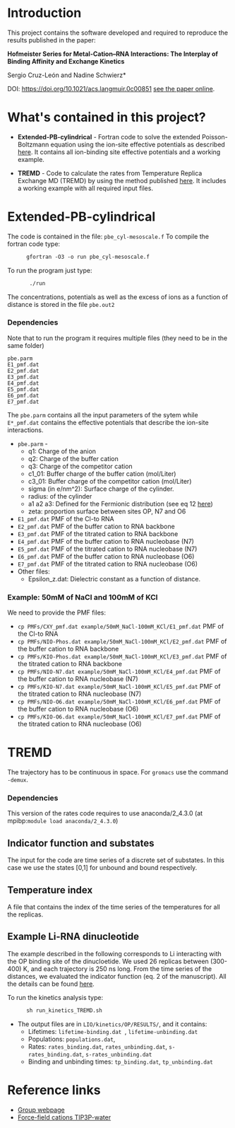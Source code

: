 # Introduction

This project contains the software developed and required to reproduce the 
results published in the paper:

**Hofmeister Series for Metal-Cation–RNA Interactions: 
The Interplay of Binding Affinity and Exchange Kinetics**

Sergio Cruz-León and Nadine Schwierz*

DOI: https://doi.org/10.1021/acs.langmuir.0c00851
[see the paper online](https://pubs.acs.org/doi/10.1021/acs.langmuir.0c00851).

# What's contained in this project?

- **Extended-PB-cylindrical** - Fortran code to solve the extended Poisson-Boltzmann
equation using the ion-site effective potentials as described 
[here](https://pubs.acs.org/doi/10.1021/acs.langmuir.0c00851). It contains all
ion-binding site effective potentials and a working example.


- **TREMD** - Code to calculate the rates from Temperature Replica Exchange
MD (TREMD) by using the method published [here](https://pubs.acs.org/doi/abs/10.1021/acs.jctc.7b00372).
It includes a working example with all required input files.


# Extended-PB-cylindrical

The code is contained in the file: `pbe_cyl-mesoscale.f`
To compile the fortran code type:

```diff
      gfortran -O3 -o run pbe_cyl-mesoscale.f
```
To run the program just type:
```diff
       ./run
```
The concentrations, potentials as well as the excess of ions as a function of distance is stored in the file `pbe.out2`

### Dependencies

Note that to run the program it requires multiple files (they need to be in the same folder)
```shell
pbe.parm
E1_pmf.dat
E2_pmf.dat
E3_pmf.dat
E4_pmf.dat
E5_pmf.dat
E6_pmf.dat
E7_pmf.dat
```
The `pbe.parm` contains all the input parameters of the sytem while `E*_pmf.dat`
contains the effective potentials that describe the ion-site interactions.

- `pbe.parm` - 
    - q1: Charge of the anion 
    - q2: Charge of the buffer cation
    - q3: Charge of the competitor cation 
    - c1_01: Buffer charge of the buffer cation (mol/Liter)
    - c3_01: Buffer charge of the competitor cation (mol/Liter)
    - sigma (in e/nm^2): Surface charge of the cylinder.
    - radius: of the cylinder
    - a1 a2 a3: Defined for the Fermionic distribution (see eq 12 [here](https://pubs.acs.org/doi/10.1021/acs.langmuir.0c00851))
    - zeta: proportion surface between sites OP, N7 and O6
- `E1_pmf.dat` PMF of the Cl-to RNA
- `E2_pmf.dat` PMF of the buffer cation to RNA backbone
- `E3_pmf.dat` PMF of the titrated cation to RNA backbone
- `E4_pmf.dat` PMF of the buffer cation to RNA nucleobase   (N7)
- `E5_pmf.dat` PMF of the titrated cation to RNA nucleobase (N7)
- `E6_pmf.dat` PMF of the buffer cation to RNA nucleobase   (O6)
- `E7_pmf.dat` PMF of the titrated cation to RNA nucleobase (O6)
- Other files:
    - Epsilon_z.dat: Dielectric constant as a function of distance. 


### Example: 50mM of NaCl and 100mM of KCl

We need to provide the PMF files:

- `cp PMFs/CXY_pmf.dat example/50mM_NaCl-100mM_KCl/E1_pmf.dat` PMF of the Cl-to RNA
- `cp PMFs/NIO-Phos.dat example/50mM_NaCl-100mM_KCl/E2_pmf.dat` PMF of the buffer cation to RNA backbone
- `cp PMFs/KIO-Phos.dat example/50mM_NaCl-100mM_KCl/E3_pmf.dat` PMF of the titrated cation to RNA backbone
- `cp PMFs/NIO-N7.dat example/50mM_NaCl-100mM_KCl/E4_pmf.dat` PMF of the buffer cation to RNA nucleobase   (N7)
- `cp PMFs/KIO-N7.dat example/50mM_NaCl-100mM_KCl/E5_pmf.dat` PMF of the titrated cation to RNA nucleobase (N7)
- `cp PMFs/NIO-O6.dat example/50mM_NaCl-100mM_KCl/E6_pmf.dat` PMF of the buffer cation to RNA nucleobase   (O6)
- `cp PMFs/KIO-O6.dat example/50mM_NaCl-100mM_KCl/E7_pmf.dat` PMF of the titrated cation to RNA nucleobase (O6)


# TREMD

The trajectory has to be continuous in space. For `gromacs` use the command `-demux`.

### Dependencies

This version of the rates code requires to use anaconda/2_4.3.0 (at mpibp:`module load anaconda/2_4.3.0`)


## Indicator function and substates

The input for the code are time series of a discrete set of substates. In this case we use the states [0,1] for unbound and bound respectively.

## Temperature index

A file that contains the index of the time series of the temperatures for all the replicas. 

## Example Li-RNA dinucleotide
The example described in the following corresponds to Li interacting with the OP binding site of the dinucloetide. 
We used 26 replicas between (300-400) K, and each trajectory is 250 ns long. From the time series of the distances, we evaluated the indicator function (eq. 2 of the manuscript).
All the details can be found [here](https://pubs.acs.org/doi/10.1021/acs.langmuir.0c00851).

To run the kinetics analysis type:

```diff
      sh run_kinetics_TREMD.sh 
```

- The output files are in `LIO/kinetics/OP/RESULTS/`, and it contains:
    - Lifetimes: `lifetime-binding.dat `,	`lifetime-unbinding.dat`
    - Populations:  `populations.dat`, 
    - Rates: `rates_binding.dat`, `rates_unbinding.dat`, `s-rates_binding.dat`, `s-rates_unbinding.dat`
    - Binding and unbinding times: `tp_binding.dat`, `tp_unbinding.dat`


# Reference links

- [Group webpage](https://www.biophys.mpg.de/de/schwierz.html)
- [Force-field cations TIP3P-water](https://github.com/bio-phys/Force-fields-for-metal-cations)
